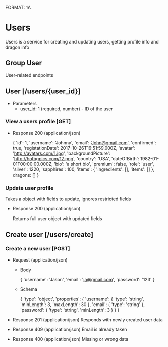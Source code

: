 FORMAT: 1A

# Users

Users is a service for creating and updating users, getting profile info and dragon info

## Group User

User-related endpoints

## User [/users/{user_id}]

+ Parameters
  + user_id: 1 (required, number) - ID of the user

### View a users profile [GET]

+ Response 200 (application/json)

  {
    'id': 1,
    'username': 'Johnny',
    'email': 'John@gmail.com',
    'confirmed': true,
    'registationDate': 2017-10-26T16:51:59.000Z,
    'avatar': 'http://avatars.com/1.jpg',
    'backgroundPicture': 'http://hotbgpics.com/12.png',
    'country': 'USA',
    'dateOfBirth': 1982-01-01T00:00:00.000Z,
    'bio': 'a short bio',
    'premium': false,
    'role': 'user',
    'silver': 1220,
    'sapphires': 100,
    'items': {
      'ingredients': [],
      'items': []
    },
    dragons: []
  }

### Update user profile

Takes a object with fields to update, ignores restricted fields

+ Response 200 (application/json)
  
  Returns full user object with updated fields

## Create user [/users/create]

### Create a new user [POST]

+ Request (application/json)

  + Body

    {
      'username': 'Jason',
      'email': 'ja@gmail.com',
      'password': '123'
    }

  + Schema

    {
      'type': 'object',
      'properties': {
        'username': {
          'type': 'string',
          'minLength': 3,
          'maxLength': 30
        },
        'email': {
          'type': 'string'
        },
        'password': {
          'type': 'string',
          'minLength': 3
        }
      }
    }

+ Response 201 (application/json)
Responds with newly created user data

+ Response 409 (application/json)
Email is already taken

+ Response 400 (application/json)
Missing or wrong data
